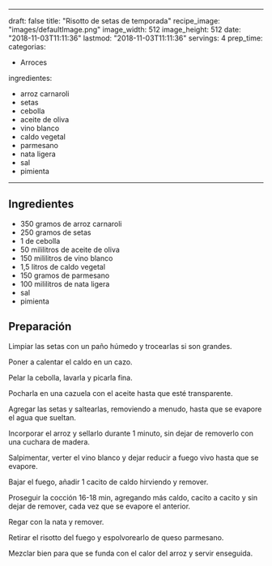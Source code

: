 
---
draft: false
title: "Risotto de setas de temporada"
recipe_image: "images/defaultImage.png"
image_width: 512
image_height: 512
date: "2018-11-03T11:11:36"
lastmod: "2018-11-03T11:11:36"
servings: 4
prep_time: 
categorias:
  - Arroces

ingredientes:
  - arroz carnaroli
  - setas
  - cebolla
  - aceite de oliva
  - vino blanco
  - caldo vegetal
  - parmesano
  - nata ligera
  - sal
  - pimienta
---

## Ingredientes
- 350 gramos de arroz carnaroli
- 250 gramos de setas
- 1  de cebolla
- 50 mililitros de aceite de oliva
- 150 mililitros de vino blanco
- 1,5 litros de caldo vegetal
- 150 gramos de parmesano
- 100 mililitros de nata ligera
- sal
- pimienta

## Preparación
Limpiar las setas con un paño húmedo y trocearlas si son grandes.

Poner a calentar el caldo en un cazo.

Pelar la cebolla, lavarla y picarla fina.

Pocharla en una cazuela con el aceite hasta que esté transparente.

Agregar las setas y saltearlas, removiendo a menudo, hasta que se evapore el agua que sueltan.

Incorporar el arroz y sellarlo durante 1 minuto, sin dejar de removerlo con una cuchara de madera.

Salpimentar, verter el vino blanco y dejar reducir a fuego vivo hasta que se evapore.

Bajar el fuego, añadir 1 cacito de caldo hirviendo y remover.

Proseguir la cocción 16-18 min, agregando más caldo, cacito a cacito y sin dejar de remover, cada vez que se evapore el anterior.

Regar con la nata y remover.

Retirar el risotto del fuego y espolvorearlo de queso parmesano.

Mezclar bien para que se funda con el calor del arroz y servir enseguida.


